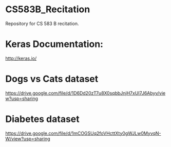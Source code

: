 # CS583B_Recitation

Repository for CS 583 B recitation.

# Keras Documentation:
http://keras.io/

# Dogs vs Cats dataset
https://drive.google.com/file/d/1D6Dd20zT7u8X0sqbbJnjH7xUI7J6Abyv/view?usp=sharing 

# Diabetes dataset
https://drive.google.com/file/d/1mCOGSUq2foVHcttXty0gWJLw0MyvqN-W/view?usp=sharing
